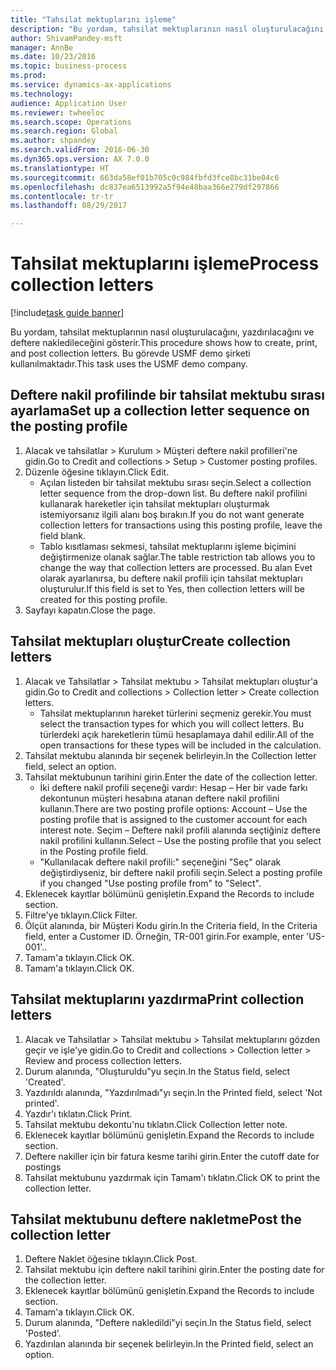```yaml
--- 
title: "Tahsilat mektuplarını işleme"
description: "Bu yordam, tahsilat mektuplarının nasıl oluşturulacağını, yazdırılacağını ve deftere nakledileceğini gösterir."
author: ShivamPandey-msft
manager: AnnBe
ms.date: 10/23/2016
ms.topic: business-process
ms.prod: 
ms.service: dynamics-ax-applications
ms.technology: 
audience: Application User
ms.reviewer: twheeloc
ms.search.scope: Operations
ms.search.region: Global
ms.author: shpandey
ms.search.validFrom: 2016-06-30
ms.dyn365.ops.version: AX 7.0.0
ms.translationtype: HT
ms.sourcegitcommit: 663da58ef01b705c0c984fbfd3fce8bc31be04c6
ms.openlocfilehash: dc837ea6513992a5f94e48baa366e279df297866
ms.contentlocale: tr-tr
ms.lasthandoff: 08/29/2017

---
```

# <a name="process-collection-letters"></a><span data-ttu-id="a626d-103">Tahsilat mektuplarını işleme</span><span class="sxs-lookup"><span data-stu-id="a626d-103">Process collection letters</span></span>

[!include[task guide banner](../../includes/task-guide-banner.md)]

<span data-ttu-id="a626d-104">Bu yordam, tahsilat mektuplarının nasıl oluşturulacağını, yazdırılacağını ve deftere nakledileceğini gösterir.</span><span class="sxs-lookup"><span data-stu-id="a626d-104">This procedure shows how to create, print, and post collection letters.</span></span> <span data-ttu-id="a626d-105">Bu görevde USMF demo şirketi kullanılmaktadır.</span><span class="sxs-lookup"><span data-stu-id="a626d-105">This task uses the USMF demo company.</span></span>


## <a name="set-up-a-collection-letter-sequence-on-the-posting-profile"></a><span data-ttu-id="a626d-106">Deftere nakil profilinde bir tahsilat mektubu sırası ayarlama</span><span class="sxs-lookup"><span data-stu-id="a626d-106">Set up a collection letter sequence on the posting profile</span></span>
1. <span data-ttu-id="a626d-107">Alacak ve tahsilatlar > Kurulum > Müşteri deftere nakil profilleri'ne gidin.</span><span class="sxs-lookup"><span data-stu-id="a626d-107">Go to Credit and collections > Setup > Customer posting profiles.</span></span>
2. <span data-ttu-id="a626d-108">Düzenle öğesine tıklayın.</span><span class="sxs-lookup"><span data-stu-id="a626d-108">Click Edit.</span></span>
    * <span data-ttu-id="a626d-109">Açılan listeden bir tahsilat mektubu sırası seçin.</span><span class="sxs-lookup"><span data-stu-id="a626d-109">Select a collection letter sequence from the drop-down list.</span></span> <span data-ttu-id="a626d-110">Bu deftere nakil profilini kullanarak hareketler için tahsilat mektupları oluşturmak istemiyorsanız ilgili alanı boş bırakın.</span><span class="sxs-lookup"><span data-stu-id="a626d-110">If you do not want generate collection letters for transactions using this posting profile, leave the field blank.</span></span>  
    * <span data-ttu-id="a626d-111">Tablo kısıtlaması sekmesi, tahsilat mektuplarını işleme biçimini değiştirmenize olanak sağlar.</span><span class="sxs-lookup"><span data-stu-id="a626d-111">The table restriction tab allows you to change the way that collection letters are processed.</span></span> <span data-ttu-id="a626d-112">Bu alan Evet olarak ayarlanırsa, bu deftere nakil profili için tahsilat mektupları oluşturulur.</span><span class="sxs-lookup"><span data-stu-id="a626d-112">If this field is set to Yes, then collection letters will be created for this posting profile.</span></span>  
3. <span data-ttu-id="a626d-113">Sayfayı kapatın.</span><span class="sxs-lookup"><span data-stu-id="a626d-113">Close the page.</span></span>

## <a name="create-collection-letters"></a><span data-ttu-id="a626d-114">Tahsilat mektupları oluştur</span><span class="sxs-lookup"><span data-stu-id="a626d-114">Create collection letters</span></span>
1. <span data-ttu-id="a626d-115">Alacak ve Tahsilatlar > Tahsilat mektubu > Tahsilat mektupları oluştur'a gidin.</span><span class="sxs-lookup"><span data-stu-id="a626d-115">Go to Credit and collections > Collection letter > Create collection letters.</span></span>
    * <span data-ttu-id="a626d-116">Tahsilat mektuplarının hareket türlerini seçmeniz gerekir.</span><span class="sxs-lookup"><span data-stu-id="a626d-116">You must select the transaction types for which you will collect letters.</span></span> <span data-ttu-id="a626d-117">Bu türlerdeki açık hareketlerin tümü hesaplamaya dahil edilir.</span><span class="sxs-lookup"><span data-stu-id="a626d-117">All of the open transactions for these types will be included in the calculation.</span></span>  
2. <span data-ttu-id="a626d-118">Tahsilat mektubu alanında bir seçenek belirleyin.</span><span class="sxs-lookup"><span data-stu-id="a626d-118">In the Collection letter field, select an option.</span></span>
3. <span data-ttu-id="a626d-119">Tahsilat mektubunun tarihini girin.</span><span class="sxs-lookup"><span data-stu-id="a626d-119">Enter the date of the collection letter.</span></span>
    * <span data-ttu-id="a626d-120">İki deftere nakil profili seçeneği vardır:   Hesap – Her bir vade farkı dekontunun müşteri hesabına atanan deftere nakil profilini kullanın.</span><span class="sxs-lookup"><span data-stu-id="a626d-120">There are two posting profile options:   Account – Use the posting profile that is assigned to the customer account for each interest note.</span></span>   <span data-ttu-id="a626d-121">Seçim – Deftere nakil profili alanında seçtiğiniz deftere nakil profilini kullanın.</span><span class="sxs-lookup"><span data-stu-id="a626d-121">Select – Use the posting profile that you select in the Posting profile field.</span></span>  
    * <span data-ttu-id="a626d-122">"Kullanılacak deftere nakil profili:" seçeneğini "Seç" olarak değiştirdiyseniz, bir deftere nakil profili seçin.</span><span class="sxs-lookup"><span data-stu-id="a626d-122">Select a posting profile if you changed "Use posting profile from" to "Select".</span></span>  
4. <span data-ttu-id="a626d-123">Eklenecek kayıtlar bölümünü genişletin.</span><span class="sxs-lookup"><span data-stu-id="a626d-123">Expand the Records to include section.</span></span>
5. <span data-ttu-id="a626d-124">Filtre'ye tıklayın.</span><span class="sxs-lookup"><span data-stu-id="a626d-124">Click Filter.</span></span>
6. <span data-ttu-id="a626d-125">Ölçüt alanında, bir Müşteri Kodu girin.</span><span class="sxs-lookup"><span data-stu-id="a626d-125">In the Criteria field, In the Criteria field, enter a Customer ID.</span></span> <span data-ttu-id="a626d-126">Örneğin, TR-001 girin.</span><span class="sxs-lookup"><span data-stu-id="a626d-126">For example, enter 'US-001'..</span></span>
7. <span data-ttu-id="a626d-127">Tamam'a tıklayın.</span><span class="sxs-lookup"><span data-stu-id="a626d-127">Click OK.</span></span>
8. <span data-ttu-id="a626d-128">Tamam'a tıklayın.</span><span class="sxs-lookup"><span data-stu-id="a626d-128">Click OK.</span></span>

## <a name="print-collection-letters"></a><span data-ttu-id="a626d-129">Tahsilat mektuplarını yazdırma</span><span class="sxs-lookup"><span data-stu-id="a626d-129">Print collection letters</span></span>
1. <span data-ttu-id="a626d-130">Alacak ve Tahsilatlar > Tahsilat mektubu > Tahsilat mektuplarını gözden geçir ve işle'ye gidin.</span><span class="sxs-lookup"><span data-stu-id="a626d-130">Go to Credit and collections > Collection letter > Review and process collection letters.</span></span>
2. <span data-ttu-id="a626d-131">Durum alanında, "Oluşturuldu"yu seçin.</span><span class="sxs-lookup"><span data-stu-id="a626d-131">In the Status field, select 'Created'.</span></span>
3. <span data-ttu-id="a626d-132">Yazdırıldı alanında, "Yazdırılmadı"yı seçin.</span><span class="sxs-lookup"><span data-stu-id="a626d-132">In the Printed field, select 'Not printed'.</span></span>
4. <span data-ttu-id="a626d-133">Yazdır'ı tıklatın.</span><span class="sxs-lookup"><span data-stu-id="a626d-133">Click Print.</span></span>
5. <span data-ttu-id="a626d-134">Tahsilat mektubu dekontu'nu tıklatın.</span><span class="sxs-lookup"><span data-stu-id="a626d-134">Click Collection letter note.</span></span>
6. <span data-ttu-id="a626d-135">Eklenecek kayıtlar bölümünü genişletin.</span><span class="sxs-lookup"><span data-stu-id="a626d-135">Expand the Records to include section.</span></span>
7. <span data-ttu-id="a626d-136">Deftere nakiller için bir fatura kesme tarihi girin.</span><span class="sxs-lookup"><span data-stu-id="a626d-136">Enter the cutoff date for postings</span></span>
8. <span data-ttu-id="a626d-137">Tahsilat mektubunu yazdırmak için Tamam'ı tıklatın.</span><span class="sxs-lookup"><span data-stu-id="a626d-137">Click OK to print the collection letter.</span></span>

## <a name="post-the-collection-letter"></a><span data-ttu-id="a626d-138">Tahsilat mektubunu deftere nakletme</span><span class="sxs-lookup"><span data-stu-id="a626d-138">Post the collection letter</span></span>
1. <span data-ttu-id="a626d-139">Deftere Naklet öğesine tıklayın.</span><span class="sxs-lookup"><span data-stu-id="a626d-139">Click Post.</span></span>
2. <span data-ttu-id="a626d-140">Tahsilat mektubu için deftere nakil tarihini girin.</span><span class="sxs-lookup"><span data-stu-id="a626d-140">Enter the posting date for the collection letter.</span></span>
3. <span data-ttu-id="a626d-141">Eklenecek kayıtlar bölümünü genişletin.</span><span class="sxs-lookup"><span data-stu-id="a626d-141">Expand the Records to include section.</span></span>
4. <span data-ttu-id="a626d-142">Tamam'a tıklayın.</span><span class="sxs-lookup"><span data-stu-id="a626d-142">Click OK.</span></span>
5. <span data-ttu-id="a626d-143">Durum alanında, "Deftere nakledildi"yi seçin.</span><span class="sxs-lookup"><span data-stu-id="a626d-143">In the Status field, select 'Posted'.</span></span>
6. <span data-ttu-id="a626d-144">Yazdırılan alanında bir seçenek belirleyin.</span><span class="sxs-lookup"><span data-stu-id="a626d-144">In the Printed field, select an option.</span></span>


